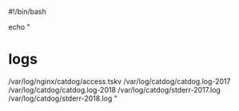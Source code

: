 #!/bin/bash

echo "
# logs
/var/log/nginx/catdog/access.tskv
/var/log/catdog/catdog.log-2017
/var/log/catdog/catdog.log-2018
/var/log/catdog/stderr-2017.log
/var/log/catdog/stderr-2018.log
"
